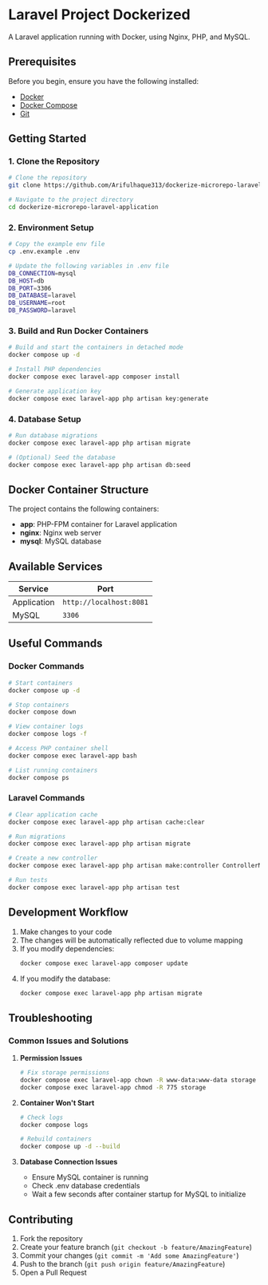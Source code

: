 # Laravel Project Dockerized 

A Laravel application running with Docker, using Nginx, PHP, and MySQL.

## Prerequisites

Before you begin, ensure you have the following installed:
- [Docker](https://www.docker.com/get-started)
- [Docker Compose](https://docs.docker.com/compose/install/)
- [Git](https://git-scm.com/downloads)

## Getting Started

### 1. Clone the Repository

```bash
# Clone the repository
git clone https://github.com/Arifulhaque313/dockerize-microrepo-laravel-application.git

# Navigate to the project directory
cd dockerize-microrepo-laravel-application
```

### 2. Environment Setup

```bash
# Copy the example env file
cp .env.example .env

# Update the following variables in .env file
DB_CONNECTION=mysql
DB_HOST=db
DB_PORT=3306
DB_DATABASE=laravel
DB_USERNAME=root
DB_PASSWORD=laravel
```

### 3. Build and Run Docker Containers

```bash
# Build and start the containers in detached mode
docker compose up -d

# Install PHP dependencies
docker compose exec laravel-app composer install

# Generate application key
docker compose exec laravel-app php artisan key:generate
```

### 4. Database Setup

```bash
# Run database migrations
docker compose exec laravel-app php artisan migrate

# (Optional) Seed the database
docker compose exec laravel-app php artisan db:seed
```

## Docker Container Structure

The project contains the following containers:
- **app**: PHP-FPM container for Laravel application
- **nginx**: Nginx web server
- **mysql**: MySQL database

## Available Services

| Service | Port |
|---------|------|
| Application | `http://localhost:8081` |
| MySQL | `3306` |

## Useful Commands

### Docker Commands

```bash
# Start containers
docker compose up -d

# Stop containers
docker compose down

# View container logs
docker compose logs -f

# Access PHP container shell
docker compose exec laravel-app bash

# List running containers
docker compose ps
```

### Laravel Commands

```bash
# Clear application cache
docker compose exec laravel-app php artisan cache:clear

# Run migrations
docker compose exec laravel-app php artisan migrate

# Create a new controller
docker compose exec laravel-app php artisan make:controller ControllerName

# Run tests
docker compose exec laravel-app php artisan test
```

## Development Workflow

1. Make changes to your code
2. The changes will be automatically reflected due to volume mapping
3. If you modify dependencies:
   ```bash
   docker compose exec laravel-app composer update
   ```
4. If you modify the database:
   ```bash
   docker compose exec laravel-app php artisan migrate
   ```

## Troubleshooting

### Common Issues and Solutions

1. **Permission Issues**
   ```bash
   # Fix storage permissions
   docker compose exec laravel-app chown -R www-data:www-data storage
   docker compose exec laravel-app chmod -R 775 storage
   ```

2. **Container Won't Start**
   ```bash
   # Check logs
   docker compose logs

   # Rebuild containers
   docker compose up -d --build
   ```

3. **Database Connection Issues**
   - Ensure MySQL container is running
   - Check .env database credentials
   - Wait a few seconds after container startup for MySQL to initialize

## Contributing

1. Fork the repository
2. Create your feature branch (`git checkout -b feature/AmazingFeature`)
3. Commit your changes (`git commit -m 'Add some AmazingFeature'`)
4. Push to the branch (`git push origin feature/AmazingFeature`)
5. Open a Pull Request
